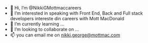 - 👋 Hi, I’m @NikkiGMottmaccareers
- 👀 I’m interested in speaking with Front End, Back and Full stack developers intereste din careers with Mott MacDonald
- 🌱 I’m currently learning ...
- 💞️ I’m looking to collaborate on ...
- 📫 you can email me on nikki.george@mottmac.com

<!---
NikkiGMottmaccareers/NikkiGMottmaccareers is a ✨ special ✨ repository because its `README.md` (this file) appears on your GitHub profile.
You can click the Preview link to take a look at your changes.
--->
